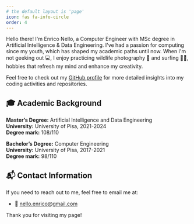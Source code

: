 ```yaml
---
# the default layout is 'page'
icon: fas fa-info-circle
order: 4
---
```


<!-- > Add Markdown syntax content to file `_tabs/about.md`{: .filepath } and it will show up on this page.
 {: .prompt-tip }-->

Hello there! I'm Enrico Nello, a Computer Engineer with MSc degree in Artificial Intelligence & Data Engineering. I've had a passion for computing since my youth, which has shaped my academic paths until now. When I'm not geeking out 💻, I enjoy practicing wildlife photography 📸 and surfing 🏄‍♂️, hobbies that refresh my mind and enhance my creativity.

Feel free to check out my [GitHub profile](https://github.com/enricollen) for more detailed insights into my coding activities and repositories.

## 🎓 Academic Background

**Master’s Degree:** Artificial Intelligence and Data Engineering  
**University:** University of Pisa, 2021-2024  
**Degree mark:** 108/110  

**Bachelor’s Degree:** Computer Engineering  
**University:** University of Pisa, 2017-2021  
**Degree mark:** 98/110  

## 📬 Contact Information

If you need to reach out to me, feel free to email me at:
- 📧 nello.enrico@gmail.com

Thank you for visiting my page!